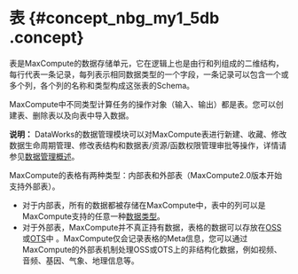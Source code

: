 # 表 {#concept_nbg_my1_5db .concept}

表是MaxCompute的数据存储单元，它在逻辑上也是由行和列组成的二维结构，每行代表一条记录，每列表示相同数据类型的一个字段，一条记录可以包含一个或多个列，各个列的名称和类型构成这张表的Schema。

MaxCompute中不同类型计算任务的操作对象（输入、输出）都是表。您可以创建表、删除表以及向表中导入数据。

**说明：** DataWorks的数据管理模块可以对MaxCompute表进行新建、收藏、修改数据生命周期管理、修改表结构和数据表/资源/函数权限管理审批等操作，详情请参见[数据管理概述](https://www.alibabacloud.com/help/doc-detail/30284.html)。

MaxCompute的表格有两种类型：内部表和外部表（MaxCompute2.0版本开始支持外部表）。

-   对于内部表，所有的数据都被存储在MaxCompute中，表中的列可以是MaxCompute支持的任意一种[数据类型](intl.zh-CN/产品简介/基本概念/数据类型.md#)。
-   对于外部表，MaxCompute并不真正持有数据，表格的数据可以存放在[OSS](https://www.alibabacloud.com/product/oss)或[OTS](https://www.alibabacloud.com/product/ots)中 。MaxCompute仅会记录表格的Meta信息，您可以通过MaxCompute的外部表机制处理OSS或OTS上的非结构化数据，例如视频、音频、基因、气象、地理信息等。

